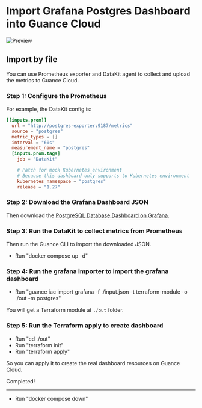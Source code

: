 # Import Grafana Postgres Dashboard into Guance Cloud

![Preview](preview.png)

## Import by file

You can use Prometheus exporter and DataKit agent to collect and upload the metrics to Guance Cloud.

### Step 1: Configure the Prometheus

For example, the DataKit config is:

```toml
[[inputs.prom]]
  url = "http://postgres-exporter:9187/metrics"
  source = "postgres"
  metric_types = []
  interval = "60s"
  measurement_name = "postgres"
  [inputs.prom.tags]
    job = "DataKit"

    # Patch for mock Kubernetes environment
    # Because this dashboard only supports to Kubernetes environment
    kubernetes_namespace = "postgres"
    release = "1.27"
```

### Step 2: Download the Grafana Dashboard JSON

Then download the [PostgreSQL Database Dashboard on Grafana](https://grafana.com/grafana/dashboards/9628-postgresql-database/).

### Step 3: Run the DataKit to collect metrics from Prometheus

Then run the Guance CLI to import the downloaded JSON.

* Run "docker compose up -d"

### Step 4: Run the grafana importer to import the grafana dashboard

* Run "guance iac import grafana -f ./input.json -t terraform-module -o ./out -m postgres"

You will get a Terraform module at `./out` folder.

### Step 5: Run the Terraform apply to create dashboard

* Run "cd ./out"
* Run "terraform init"
* Run "terraform apply"

So you can apply it to create the real dashboard resources on Guance Cloud.

Completed!

---

* Run "docker compose down"
